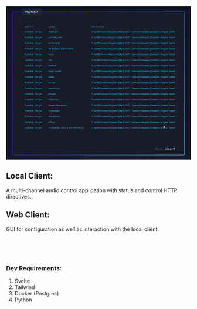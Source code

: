 ![Gif](rdgif.gif)

## Local Client:    
A multi-channel audio control application with status and control HTTP directives.

## Web Client:
GUI for configuration as well as interaction with the local client.

<br>
<br>
<br>

### Dev Requirements:
1. Svelte
2. Tailwind
2. Docker (Postgres)
3. Python

